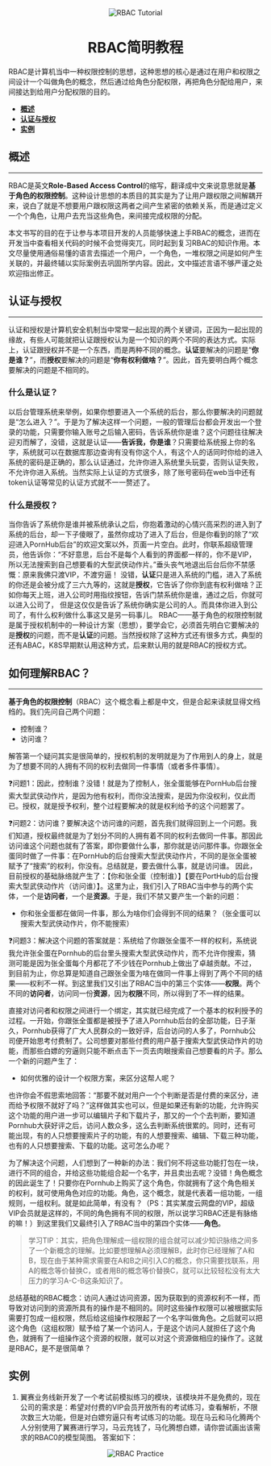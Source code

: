 <div align="center">
  <img
  src="https://gitlab.ekwing.com/gz-server/fe-devops/uploads/3bd2814fd1aa82d794160c9a36b4febe/image.png" alt="RBAC Tutorial"/>
  <h1 align="center">
  RBAC简明教程
  </h1>
</div>

RBAC是计算机当中一种权限控制的思想，这种思想的核心是通过在用户和权限之间设计一个叫做角色的概念，然后通过给角色分配权限，再把角色分配给用户，来间接达到给用户分配权限的目的。

- **[概述](#概述)**
- **[认证与授权](#认证与授权)**
- **[实例](#实例)**

## 概述

---
RBAC是英文**Role-Based Access Control**的缩写，翻译成中文来说意思就是**基于角色的权限控制**。这种设计思想的本质目的其实是为了让用户跟权限之间解耦开来，说白了就是不想要用户跟权限这两者之间产生紧密的依赖关系，而是通过定义一个个角色，让用户去充当这些角色，来间接完成权限的分配。

本文书写的目的在于让参与本项目开发的人员能够快速上手RBAC的概念，进而在开发当中查看相关代码的时候不会觉得突兀，同时起到复习RBAC的知识作用。本文尽量使用通俗易懂的语言去描述一个用户，一个角色，一堆权限之间是如何产生关联的，并最终辅以实际案例去巩固所学内容。因此，文中描述言语不够严谨之处欢迎指出修正。

## 认证与授权

---
认证和授权是计算机安全机制当中常常一起出现的两个关键词，正因为一起出现的缘故，有些人可能就把认证跟授权认为是一个知识的两个不同的表达方式。实际上，认证跟授权并不是一个东西，而是两种不同的概念。**认证**要解决的问题是“**你是谁？**”，而**授权**要解决的问题是“**你有权利做啥？**”。因此，首先要明白两个概念要解决的问题是不相同的。

### 什么是认证？

以后台管理系统来举例，如果你想要进入一个系统的后台，那么你要解决的问题就是“怎么进入？”。于是为了解决这样一个问题，一般的管理后台都会开发出一个登录的功能，只需要你输入账号之后输入密码，告诉系统你是谁？这个问题往往解决迎刃而解了，没错，这就是认证——**告诉我，你是谁**？只需要给系统报上你的名字，系统就可以在数据库那边查询有没有你这个人，有这个人的话同时你给的进入系统的密码是正确的，那么认证通过，允许你进入系统里头玩耍，否则认证失败，不允许你进入系统。当然实际上认证的方式很多，除了账号密码在web当中还有token认证等常见的认证方式就不一一赘述了。

### 什么是授权？

当你告诉了系统你是谁并被系统承认之后，你抱着激动的心情兴高采烈的进入到了系统的后台，却一下子傻眼了，虽然你成功了进入了后台，但是你看到的除了“欢迎进入PornHub后台”的欢迎文案以外，页面一片空白。此时，你联系超级管理员，他告诉你：“不好意思，后台不是每个人看到的界面都一样的，你不是VIP，所以无法搜索到自己想要看的大型武侠动作片。”垂头丧气地退出后台后你不禁感慨：原来我佛只渡VIP，不渡穷逼！
没错，**认证**只是进入系统的门槛，进入了系统的你还是会被分成了三六九等的，这就是**授权**，它告诉了你你到底有权利做啥？正如你每天上班，进入公司时用指纹按钮，告诉门禁系统你是谁，通过之后，你就可以进入公司了， 但是这仅仅是告诉了系统你确实是公司的人。而具体你进入到公司了，有什么权利做什么事这又是另一码事儿。
RBAC——基于角色的权限控制就是属于授权机制中的一种设计方案（思想），要学会它，必须首先明白它要解决的是**授权**的问题，而不是**认证**的问题。当然授权除了这种方式还有很多方式，典型的还有ABAC，K8S早期默认用这种方式，后来默认用的就是RBAC的授权方式。

## 如何理解RBAC？

---

**基于角色的权限控制**（RBAC）这个概念看上都是中文，但是合起来读就显得文绉绉的。我们先问自己两个问题：

- 控制谁？
- 访问谁？

解答第一个疑问其实是很简单的，授权机制的发明就是为了作用到人的身上，就是为了想要不同的人拥有不同的权利去做同一件事情（或者多件事情）。

❓问题1：因此，控制谁？没错！就是为了控制人，张全蛋能够在PornHub后台搜索大型武侠动作片，是因为他有权利，而你没法搜索，是因为你没权利，仅此而已。授权，就是授予权利，整个过程要解决的就是权利给予的这个问题罢了。

❓问题2：访问谁？要解决这个访问谁的问题，首先我们就得回到上一个问题。我们知道，授权最终就是为了划分不同的人拥有着不同的权利去做同一件事。那因此访问谁这个问题也就有了答案，即你要做什么事，那你就是访问那件事。你跟张全蛋同时做了一件事：在PornHub的后台搜索大型武侠动作片，不同的是张全蛋被赋予了“搜索”的权利，你没有。总结就是，要去做什么事，就是访问谁。
因此，目前授权的基础脉络就产生了：【你和张全蛋（控制谁）】【要在PortHub的后台搜索大型武侠动作片（访问谁）】。这里为止，我们引入了RBAC当中参与的两个实体，一个是**访问者**，一个是**资源**。于是，我们不禁又要产生一个新的问题：

- 你和张全蛋都在做同一件事，那么为啥你们会得到不同的结果？（张全蛋可以搜索大型武侠动作片，你不能搜索）

❓问题3：解决这个问题的答案就是：系统给了你跟张全蛋不一样的权利，系统说我允许张全蛋在Pornhub的后台里头搜索大型武侠动作片，而不允许你搜索，猜测可能是因为张全蛋每个月都花了不少钱在Pornhub上做出了卓越贡献。不过，到目前为止，你总算是知道自己跟张全蛋为啥在做同一件事上得到了两个不同的结果——权利不一样。到这里我们又引出了RBAC当中的第三个实体——**权限**。两个不同的**访问者**，访问同一份**资源**，因为**权限**不同，所以得到了不一样的结果。

直接对访问者和权限之间进行一个绑定，其实就已经完成了一个基本的权利授予的过程。一开始，你跟张全蛋都是被授予了进入Pornhub后台的全部功能，日子渐久，Pornhub获得了广大人民群众的一致好评，后台访问的人多了，Pornhub公司便开始思考付费制了。公司想要对那些付费的用户基于搜索大型武侠动作片的功能，而那些白嫖的穷逼则只能不断点击下一页去肉眼搜索自己想要看的片子。那么一个新的问题产生了：

- 如何优雅的设计一个权限方案，来区分这帮人呢？

也许你会不假思索地回答：“那要不就对用户一个个判断是否是付费的来区分，进而给予权限不就好了吗？”这样做其实也可以，但是如果还有新的功能，允许购买这个功能的用户进一步可以编辑片子和下载片子，那又的一个个去判断，要知道Pornhub大获好评之后，访问人数众多，这么去判断系统很累的。同时，还有可能出现，有的人只想要搜索片子的功能，有的人想要搜索、编辑、下载三种功能，也有的人只想要搜索、下载的功能。这可怎么办呢？

为了解决这个问题，人们想到了一种新的办法：我们何不将这些功能打包在一块，进行不同的组合，并给这些功能组合起一个名字，并且卖出去呢？没错！角色概念的因此诞生了！只要你在Pornhub上购买了这个角色，你就拥有了这个角色相关的权利，就可使用角色对应的功能。角色，这个概念，就是代表着一组功能，一组规则，一组权利。就是如此简单，有没有？（PS：其实某度云网盘的VIP，超级VIP会员就是这样的，不同的角色拥有不同的权限，所以说学习RBAC还是有脉络的嘛！）到这里我们又最终引入了RBAC当中的第四个实体——**角色**。

> 学习TIP：其实，把角色理解成一组权限的组合就可以减少知识脉络之间多了一个新概念的理解。比如要想理解A必须理解B，此时你已经理解了A和B，现在由于某种需求需要在A和B之间引入C的概念，你只需要找联系，用A的概念等价替换C，或者用B的概念等价替换C，就可以比较轻松没有太大压力的学习A-C-B这条知识了。

总结基础的RBAC概念：访问人通过访问资源，因为获取到的资源权利不一样，而导致对访问到的资源所具有的操作是不相同的。同时这些操作权限可以被根据实际需要打包成一组权限，然后给这组操作权限起了一个名字叫做角色。之后就可以把这个角色（这组权限）赋予给了某一个访问人，于是这个访问人就担任了这个角色，就拥有了一组操作这个资源的权限，就可以对这个资源做相应的操作了。这就是RBAC，是不是很简单？

## 实例

1. 翼赛业务线新开发了一个考试前模拟练习的模块，该模块并不是免费的，现在公司的需求是：希望对付费的VIP会员开放所有的考试练习，查看解析，不限次数三大功能，但是对白嫖穷逼只有考试练习的功能。现在马云和马化腾两个人分别使用了翼赛进行学习，马云充钱了，马化腾想白嫖，请你尝试画出该需求的RBAC0的模型简图。
   答案如下：

<div align="center">
  <img
  src="https://gitlab.ekwing.com/gz-server/fe-devops/uploads/150cec1c34edfefe32bdc8a1762c6452/image.png" alt="RBAC Practice"/>
</div>
